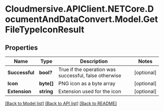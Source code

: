 # Cloudmersive.APIClient.NETCore.DocumentAndDataConvert.Model.GetFileTypeIconResult
## Properties

Name | Type | Description | Notes
------------ | ------------- | ------------- | -------------
**Successful** | **bool?** | True if the operation was successful, false otherwise | [optional] 
**Icon** | **byte[]** | PNG icon as a byte array | [optional] 
**Extension** | **string** | Extension used for the icon | [optional] 

[[Back to Model list]](../README.md#documentation-for-models) [[Back to API list]](../README.md#documentation-for-api-endpoints) [[Back to README]](../README.md)

